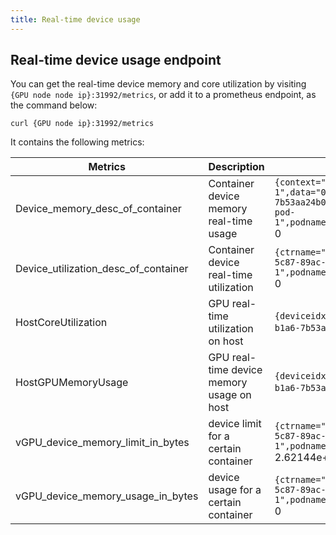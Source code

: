 ```yaml
---
title: Real-time device usage
---
```


## Real-time device usage endpoint

You can get the real-time device memory and core utilization by visiting `{GPU node node ip}:31992/metrics`, or add it to a prometheus endpoint, as the command below:

```
curl {GPU node ip}:31992/metrics
```

It contains the following metrics:

| Metrics  | Description | Example |
|----------|-------------|---------|
| Device_memory_desc_of_container | Container device memory real-time usage | `{context="0",ctrname="2-1-3-pod-1",data="0",deviceuuid="GPU-00552014-5c87-89ac-b1a6-7b53aa24b0ec",module="0",offset="0",podname="2-1-3-pod-1",podnamespace="default",vdeviceid="0",zone="vGPU"}` 0 |
| Device_utilization_desc_of_container | Container device real-time utilization | `{ctrname="2-1-3-pod-1",deviceuuid="GPU-00552014-5c87-89ac-b1a6-7b53aa24b0ec",podname="2-1-3-pod-1",podnamespace="default",vdeviceid="0",zone="vGPU"}` 0 |
| HostCoreUtilization | GPU real-time utilization on host | `{deviceidx="0",deviceuuid="GPU-00552014-5c87-89ac-b1a6-7b53aa24b0ec",zone="vGPU"}` 0 |
| HostGPUMemoryUsage | GPU real-time device memory usage on host | `{deviceidx="0",deviceuuid="GPU-00552014-5c87-89ac-b1a6-7b53aa24b0ec",zone="vGPU"}` 2.87244288e+08 |
| vGPU_device_memory_limit_in_bytes | device limit for a certain container | `{ctrname="2-1-3-pod-1",deviceuuid="GPU-00552014-5c87-89ac-b1a6-7b53aa24b0ec",podname="2-1-3-pod-1",podnamespace="default",vdeviceid="0",zone="vGPU"}` 2.62144e+09 |
| vGPU_device_memory_usage_in_bytes | device usage for a certain container | `{ctrname="2-1-3-pod-1",deviceuuid="GPU-00552014-5c87-89ac-b1a6-7b53aa24b0ec",podname="2-1-3-pod-1",podnamespace="default",vdeviceid="0",zone="vGPU"}` 0 |
